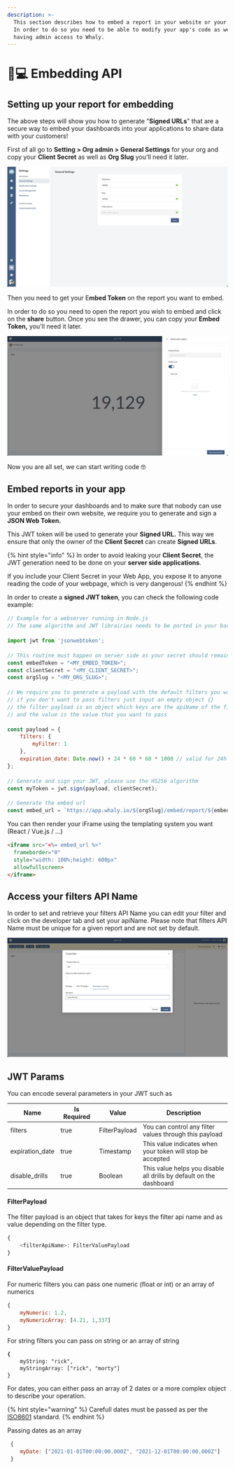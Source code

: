 ```yaml
---
description: >-
  This section describes how to embed a report in your website or your webapp.
  In order to do so you need to be able to modify your app's code as well as
  having admin access to Whaly.
---
```


# 👩💻 Embedding API

## Setting up your report for embedding

The above steps will show you how to generate "**Signed URLs**" that are a secure way to embed your dashboards into your applications to share data with your customers!

First of all go to **Setting > Org admin > General Settings** for your org and copy your **Client Secret** as well as **Org Slug** you'll need it later.

![Getting your client secret](<../.gitbook/assets/image (218).png>)

Then you need to get your E**mbed Token** on the report you want to embed.&#x20;

In order to do so you need to open the report you wish to embed and click on the **share** button. Once you see the drawer, you can copy your **Embed Token,** you'll need it later.

![Get your embed token](<../.gitbook/assets/image (184).png>)

Now you are all set, we can start writing code 🤓

## Embed reports in your app

In order to secure your dashboards and to make sure that nobody can use your embed on their own website, we require you to generate and sign a **JSON Web Token.**

This JWT token will be used to generate your **Signed URL.** This way we ensure that only the owner of the **Client Secret** can create **Signed URLs**.

{% hint style="info" %}
In order to avoid leaking your **Client Secret**, the JWT generation need to be done on your **server side applications**.

If you include your Client Secret in your Web App, you expose it to anyone reading the code of your webpage, which is very dangerous!
{% endhint %}

In order to create a **signed JWT token**, you can check the following code example:

```javascript
// Example for a webserver running in Node.js
// The same algorithm and JWT librairies needs to be ported in your backend programming language (PHP, Python, Go, ...))

import jwt from 'jsonwebtoken';

// This routine must happen on server side as your secret should remain secret
const embedToken = "<MY_EMBED_TOKEN>";
const clientSecret = "<MY_CLIENT_SECRET>";
const orgSlug = "<MY_ORG_SLUG>";

// We require you to generate a payload with the default filters you want to pass
// if you don't want to pass filters just input an empty object {}
// the filter payload is an object which keys are the apiName of the filter
// and the value is the value that you want to pass

const payload = {
    filters: { 
        myFilter: 1 
    }, 
    expiration_date: Date.now() + 24 * 60 * 60 * 1000 // valid for 24h
};

// Generate and sign your JWT, please use the HS256 algorithm
const myToken = jwt.sign(payload, clientSecret);

// Generate the embed url
const embed_url = `https://app.whaly.io/${orgSlug}/embed/report/${embedToken}?token=${myToken}`
```

You can then render your iFrame using the templating system you want (React / Vue.js / ...)

```html
<iframe src="<%= embed_url %>" 
  frameborder="0" 
  style="width: 100%;height: 600px" 
  allowfullscreen>
</iframe>
```

## Access your filters API Name

In order to set and retrieve your filters API Name you can edit your filter and click on the developer tab and set your apiName. Please note that filters API Name must be unique for a given report and are not set by default.

![Setting an API Name](<../.gitbook/assets/image (180).png>)

## JWT Params

You can encode several parameters in your JWT such as

<table><thead><tr><th>Name</th><th>Is Required</th><th>Value</th><th width="187">Description</th></tr></thead><tbody><tr><td>filters</td><td>true</td><td>FilterPayload</td><td>You can control any filter values through this payload </td></tr><tr><td>expiration_date</td><td>true</td><td>Timestamp</td><td>This value indicates when your token will stop be accepted</td></tr><tr><td>disable_drills</td><td>true</td><td>Boolean</td><td>This value helps you disable all drills by default on the dashboard</td></tr></tbody></table>

#### FilterPayload

The filter payload is an object that takes for keys the filter api name and as value depending on the filter type.

```javascript
{
    <filterApiName>: FilterValuePayload
}
```

#### FilterValuePayload

For numeric filters you can pass one numeric (float or int) or an array of numerics

```javascript
{
    myNumeric: 1.2,
    myNumericArray: [4.21, 1,337]
}
```

For string filters you can pass on string or an array of string

<pre class="language-javascript"><code class="lang-javascript"><strong>{
</strong>    myString: "rick",
    myStringArray: ["rick", "morty"]
}
</code></pre>

For dates, you can either pass an array of 2 dates or a more complex object to describe your operation.&#x20;

{% hint style="warning" %}
Carefull dates must be passed as per the [ISO8601](https://en.wikipedia.org/wiki/ISO\_8601) standard.
{% endhint %}

Passing dates as an array

```javascript
 {
    myDate: ["2021-01-01T00:00:00.000Z", "2021-12-01T00:00:00.000Z"] 
 }
```

